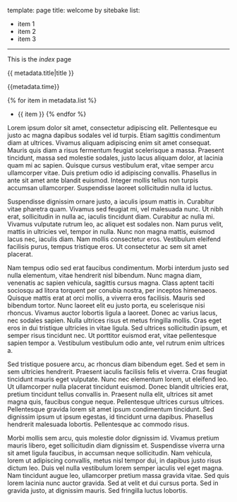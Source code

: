 template: page
title: welcome by sitebake
list:
  - item 1
  - item 2
  - item 3
---
This is the *index* page

{{ metadata.title|title }}

{{metadata.time}}

{% for item in metadata.list %}
- {{ item }}
{% endfor %}

Lorem ipsum dolor sit amet, consectetur adipiscing elit. Pellentesque eu justo ac magna dapibus sodales vel id turpis. Etiam sagittis condimentum diam at ultrices. Vivamus aliquam adipiscing enim sit amet consequat. Mauris quis diam a risus fermentum feugiat scelerisque a massa. Praesent tincidunt, massa sed molestie sodales, justo lacus aliquam dolor, at lacinia quam mi ac sapien. Quisque cursus vestibulum erat, vitae semper arcu ullamcorper vitae. Duis pretium odio id adipiscing convallis. Phasellus in ante sit amet ante blandit euismod. Integer mollis tellus non turpis accumsan ullamcorper. Suspendisse laoreet sollicitudin nulla id luctus.

Suspendisse dignissim ornare justo, a iaculis ipsum mattis in. Curabitur vitae pharetra quam. Vivamus sed feugiat mi, vel malesuada nunc. Ut nibh erat, sollicitudin in nulla ac, iaculis tincidunt diam. Curabitur ac nulla mi. Vivamus vulputate rutrum leo, ac aliquet est sodales non. Nam purus velit, mattis in ultricies vel, tempor in nulla. Nunc non magna mattis, euismod lacus nec, iaculis diam. Nam mollis consectetur eros. Vestibulum eleifend facilisis purus, tempus tristique eros. Ut consectetur ac sem sit amet placerat.

Nam tempus odio sed erat faucibus condimentum. Morbi interdum justo sed nulla elementum, vitae hendrerit nisl bibendum. Nunc magna diam, venenatis ac sapien vehicula, sagittis cursus magna. Class aptent taciti sociosqu ad litora torquent per conubia nostra, per inceptos himenaeos. Quisque mattis erat at orci mollis, a viverra eros facilisis. Mauris sed bibendum tortor. Nunc laoreet elit eu justo porta, eu scelerisque nisi rhoncus. Vivamus auctor lobortis ligula a laoreet. Donec ac varius lacus, nec sodales sapien. Nulla ultrices risus et metus fringilla mollis. Cras eget eros in dui tristique ultricies in vitae ligula. Sed ultrices sollicitudin ipsum, et semper risus tincidunt nec. Ut porttitor euismod erat, vitae pellentesque sapien tempor a. Vestibulum vestibulum odio ante, vel rutrum enim ultrices a.

Sed tristique posuere arcu, ac rhoncus diam bibendum eget. Sed et sem in sem ultricies hendrerit. Praesent iaculis facilisis felis et viverra. Cras feugiat tincidunt mauris eget vulputate. Nunc nec elementum lorem, ut eleifend leo. Ut ullamcorper nulla placerat tincidunt euismod. Donec blandit ultricies erat, pretium tincidunt tellus convallis in. Praesent nulla elit, ultrices sit amet magna quis, faucibus congue neque. Pellentesque ultrices cursus ultrices. Pellentesque gravida lorem sit amet ipsum condimentum tincidunt. Sed dignissim ipsum ut ipsum egestas, id tincidunt urna dapibus. Phasellus hendrerit malesuada lobortis. Pellentesque ac commodo risus.

Morbi mollis sem arcu, quis molestie dolor dignissim id. Vivamus pretium mauris libero, eget sollicitudin diam dignissim et. Suspendisse viverra urna sit amet ligula faucibus, in accumsan neque sollicitudin. Nam vehicula, lorem ut adipiscing convallis, metus nisl tempor dui, in dapibus justo risus dictum leo. Duis vel nulla vestibulum lorem semper iaculis vel eget magna. Nam tincidunt augue leo, ullamcorper pretium massa gravida vitae. Sed quis lorem lacinia nunc auctor gravida. Sed at velit et dui cursus porta. Sed in gravida justo, at dignissim mauris. Sed fringilla luctus lobortis.
